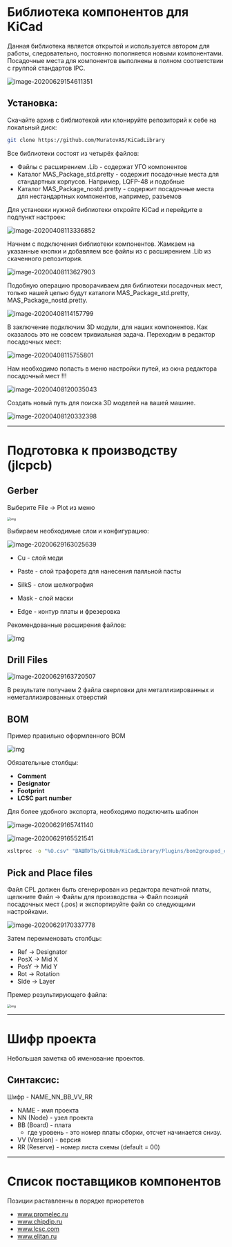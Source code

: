 # Библиотека компонентов для KiCad
Данная библиотека является открытой и используется автором для работы, следовательно, постоянно пополняется новыми компонентами. Посадочные места для компонентов выполнены в полном соответствии с группой стандартов IPC. 

![image-20200629154611351](Design/README/image-20200629154611351.png)

## Установка:

Скачайте архив с библиотекой или клонируйте репозиторий к себе на локальный диск:

~~~ bash
git clone https://github.com/MuratovAS/KiCadLibrary
~~~

Все библиотеки состоят из четырёх файлов:

- Файлы с расширением .Lib - содержат УГО компонентов
- Каталог MAS_Package_std.pretty - содержит посадочные места для стандартных корпусов. Например, LQFP-48 и подобные
- Каталог MAS_Package_nostd.pretty - содержит посадочные места для нестандартных компонентов, например, разъемов

Для установки нужной библиотеки откройте KiCad и перейдите в подпункт настроек:

![image-20200408113336852](Design/README/image-20200408113336852.png)

Начнем с подключения библиотеки компонентов. Жамкаем на указанные кнопки и добавляем все файлы из с расширением .Lib из скаченного репозитория.

![image-20200408113627903](Design/README/image-20200408113627903.png)

Подобную операцию проворачиваем для библиотеки посадочных мест, только нашей целью будут каталоги  MAS_Package_std.pretty, MAS_Package_nostd.pretty.

![image-20200408114157799](Design/README/image-20200408114157799.png)

В заключение подключим 3D модули, для наших компонентов. Как оказалось это не совсем тривиальная задача. Переходим в редактор посадочных мест:

![image-20200408115755801](Design/README/image-20200408115755801.png)

Нам необходимо попасть в меню настройки путей, из окна редактора посадочный мест !!!

![image-20200408120035043](Design/README/image-20200408120035043.png)

Создать новый путь для поиска 3D моделей на вашей машине.

![image-20200408120332398](Design/README/image-20200408120332398.png)

------

# Подготовка к производству (jlcpcb)

## Gerber

Выберите File -> Plot из меню

<img src="Design/README/file-fAozOVlaFB.png" alt="img" style="zoom:50%;" />

Выбираем необходимые слои и конфигурацию:

![image-20200629163025639](Design/README/image-20200629163025639.png)

- Cu - слой меди

- Paste - слой трафорета для нанесения паяльной пасты 

- SilkS - слои шелкография 

- Mask - слой маски 

- Edge - контур платы и фрезеровка 

Рекомендованные расширения файлов:

![img](Design/README/file-UGBUPNOf6w.png)

## Drill Files

![image-20200629163720507](Design/README/image-20200629163720507.png)

В результате получаем 2 файла сверловки для металлизированных и неметаллизированных отверстий

## BOM

Пример правильно оформленного BOM

![img](Design/README/FjrqlNe.png)

Обязательные столбцы:

- **Comment**
- **Designator**
- **Footprint**
- **LCSC part number**

Для более удобного экспорта, необходимо подключить шаблон

![image-20200629165741140](Design/README/image-20200629165741140.png)

![image-20200629165521541](Design/README/image-20200629165521541.png)

~~~bash
xsltproc -o "%O.csv" "ВАШПУТЬ/GitHub/KiCadLibrary/Plugins/bom2grouped_csv_jlcpcb.xsl" "%I"
~~~

## Pick and Place files

Файл CPL должен быть сгенерирован из редактора печатной платы, щелкните Файл -> Файлы для производства -> Файл позиций посадочных мест (.pos) и экспортируйте файл со следующими настройками.

![image-20200629170337778](Design/README/image-20200629170337778.png)

Затем переименовать столбцы:

- Ref -> Designator 
- PosX -> Mid X 
- PosY -> Mid Y 
- Rot -> Rotation 
- Side -> Layer

Премер результирующего файла:

<img src="Design/README/JpazXtn.png" alt="img" style="zoom:50%;" />

------

# Шифр проекта

Небольшая заметка об именование проектов. 

## Синтаксис:

Шифр - NAME_NN_BB_VV_RR

- NAME - имя проекта
- NN (Node) - узел проекта
- BB (Board) - плата
    - где уровень - это номер платы сборки, отсчет начинается снизу. 
- VV (Version) - версия
- RR (Reserve) - номер листа схемы (default = 00)

------

# Список поставщиков компонентов

Позиции раставленны в порядке приорететов

- www.promelec.ru
- www.chipdip.ru
- www.lcsc.com
- www.elitan.ru
